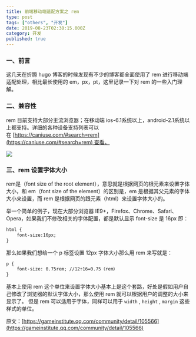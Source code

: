 ```yaml
---
title: 前端移动端适配方案之 rem
type: post
tags: ["others", "开发"]
date: 2019-08-23T02:38:15.000Z
category: 开发
published: true
---
```



### 一、前言

这几天在折腾 hugo 博客的时候发现有不少的博客都全面使用了 rem 进行移动端适配处理，相比最长使用的 em，px，pt，这里记录一下对 rem 的一些入门理解。


### 二、兼容性

rem 目前支持大部分主流浏览器；在移动端 ios-6.1系统以上，android-2.1系统以上都支持。详细的各种设备支持列表可以在 [https://caniuse.com/#search=rem](https://caniuse.com/#search=rem) 查看。

![](https://qiniu.bioinit.com/yuque/0/2019/png/126032/1566529450148-54cc531f-eee0-463f-bd32-7ccc850eae92.png#align=left&display=inline&height=452&name=image.png&originHeight=452&originWidth=942&size=40195&status=done&width=942)


### 三、rem 设置字体大小
rem是（font size of the root element），意思就是根据网页的根元素来设置字体大小，和 em（font size of the element）的区别是，em 是根据其父元素的字体大小来设置，而 rem 是根据网页的跟元素（html）来设置字体大小的。

举一个简单的例子，现在大部分浏览器 IE9+，Firefox、Chrome、Safari、Opera，如果我们不修改相关的字体配置，都是默认显示 font-size 是 16px 即：
```html
html {
    font-size:16px;
}
```

那么如果我们想给一个 p 标签设置 12px 字体大小那么用 rem 来写就是：
```html
p {
    font-size: 0.75rem; //12÷16=0.75（rem）
}
```

基本上使用 rem 这个单位来设置字体大小基本上是这个套路，好处是假如用户自己修改了浏览器的默认字体大小，那么使用 rem 就可以根据用户的调整的大小来显示了。 但是 rem 可以适用于字体，同样可以用于 `width` , `height` , `margin` 这些样式的单位。

原文：[https://gameinstitute.qq.com/community/detail/105566](https://gameinstitute.qq.com/community/detail/105566)
